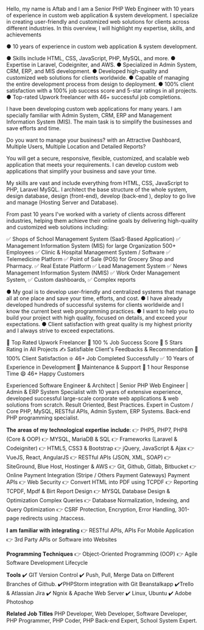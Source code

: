 Hello, my name is Aftab and I am a Senior PHP Web Engineer with 10 years of experience in custom web application & system development. I specialize in creating user-friendly and customized web solutions for clients across different industries. In this overview, I will highlight my expertise, skills, and achievements

● 10 years of experience in custom web application & system development.

● Skills include HTML, CSS, JavaScript, PHP, MySQL, and more.
● Expertise in Laravel, Codeigniter, and AWS.
● Specialized in Admin System, CRM, ERP, and MIS development.
● Developed high-quality and customized web solutions for clients worldwide.
● Capable of managing the entire development process from design to deployment.
● 100% client satisfaction with a 100% job success score and 5-star ratings in all projects.
● Top-rated Upwork freelancer with 46+ successful job completions.

I have been developing custom web applications for many years. I am specially familiar with Admin System, CRM, ERP and Management Information System (MIS). The main task is to simplify the businesses and save efforts and time.

Do you want to manage your business? with an Attractive Dashboard, Multiple Users, Multiple Location and Detailed Reports?

You will get a secure, responsive, flexible, customized, and scalable web application that meets your requirements. I can develop custom web applications that simplify your business and save your time.

My skills are vast and include everything from HTML, CSS, JavaScript to PHP, Laravel MySQL. I architect the base structure of the whole system, design database, design (front-end), develop (back-end ), deploy to go live and manage (Hosting Server and Database).

From past 10 years I've worked with a variety of clients across different industries, helping them achieve their online goals by delivering high-quality and customized web solutions including:

✅ Shops of School Management System (SaaS-Based Application)
✅ Management Information System (MIS) for large Organization 500+ Employees
✅ Clinic & Hospital Management System / Software
✅ Telemedicine Platform
✅ Point of Sale (POS) for Grocery Shop and Pharmacy.
✅ Real Estate Platform
✅ Lead Management System
✅ News Management Information System (NMIS)
✅ Work Order Management System,
✅ Custom dashboards,
✅ Complex reports

● My goal is to develop user-friendly and centralized systems that manage all at one place and save your time, efforts, and cost.
● I have already developed hundreds of successful systems for clients worldwide and I know the current best web programming practices.
● I want to help you to build your project with high quality, focused on details, and exceed your expectations.
● Client satisfaction with great quality is my highest priority and I always strive to exceed expectations.

🥇 Top Rated Upwork Freelancer
💯 100 % Job Success Score
🏅 5 Stars Rating in All Projects
✍ Satisfiable Client's Feedbacks & Recommendation
💯 100% Client Satisfaction
❇️ 46+ Job Completed Successfully
✅ 10 Years of Experience in Development
🎯 Maintenance & Support
🚀 1 hour Response Time
😄 46+ Happy Customers

Experienced Software Engineer & Architect | Senior PHP Web Engineer | Admin & ERP System Specialist with 10 years of extensive experience, developed successful large-scale corporate web applications & web solutions from scratch. Result Oriented, Best Practices. Expert in Custom / Core PHP, MySQL, RESTful APIs, Admin System, ERP Systems. Back-end PHP programming specialist.

𝐓𝐡𝐞 𝐚𝐫𝐞𝐚𝐬 𝐨𝐟 𝐦𝐲 𝐭𝐞𝐜𝐡𝐧𝐨𝐥𝐨𝐠𝐢𝐜𝐚𝐥 𝐞𝐱𝐩𝐞𝐫𝐭𝐢𝐬𝐞 𝐢𝐧𝐜𝐥𝐮𝐝𝐞:
👉 PHP5, PHP7, PHP8 (Core & OOP)
👉 MYSQL, MariaDB & SQL
👉 Frameworks (Laravel & Codeigniter)
👉 HTML5, CSS3 & Bootstrap
👉 jQuery, JavaScript & Ajax
👉 VueJS, React, AngularJS
👉 RESTful APIs (JSON, XML, SOAP)
👉 SiteGround, Blue Host, Hostinger & AWS
👉 Git, Github, Gitlab, Bitbucket
👉 Online Payment Integration (Stripe / Others Payment Gateways) Payment APIs
👉 Web Security
👉 Convert HTML into PDF using TCPDF
👉 Reporting TCPDF, Mpdf & Birt Report Design
👉 MYSQL Database Design & Optimization Complex Queries
👉 Database Normalization, Indexing, and Query Optimization
👉 CSRF Protection, Encryption, Error Handling, 301-page redirects using .htaccess.

𝐈 𝐚𝐦 𝐟𝐚𝐦𝐢𝐥𝐢𝐚𝐫 𝐰𝐢𝐭𝐡 𝐢𝐧𝐭𝐞𝐠𝐫𝐚𝐭𝐢𝐧𝐠
👉 RESTful APIs, APIs For Mobile Application
👉 3rd Party APIs or Software into Websites

𝐏𝐫𝐨𝐠𝐫𝐚𝐦𝐦𝐢𝐧𝐠 𝐓𝐞𝐜𝐡𝐧𝐢𝐪𝐮𝐞𝐬
👉 Object-Oriented Programming (OOP)
👉 Agile Software Development Lifecycle

𝐓𝐨𝐨𝐥𝐬
✔️ GIT Version Control
✔️ Push, Pull, Merge Data on Different Branches of Github.
✔️PHPStorm integration with Git Beanstalkapp
✔️Trello & Atlassian Jira
✔️ Ngnix & Apache Web Server
✔️ Linux, Ubuntu
✔️ Adobe Photoshop

𝐑𝐞𝐥𝐚𝐭𝐞𝐝 𝐉𝐨𝐛 𝐓𝐢𝐭𝐥𝐞𝐬
PHP Developer, Web Developer, Software Developer, PHP Programmer, PHP Coder, PHP Back-end Expert, School System Expert.
